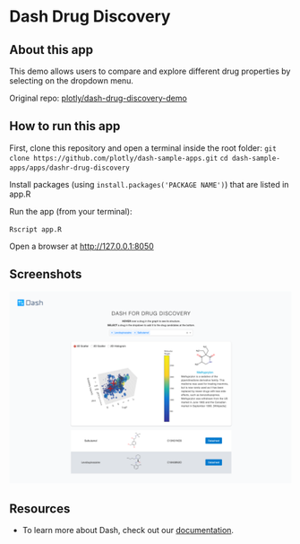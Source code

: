 # Dash Drug Discovery

## About this app


This demo allows users to compare and explore different drug properties by selecting on the dropdown menu.


Original repo: [plotly/dash-drug-discovery-demo](https://github.com/plotly/dash-drug-discovery-demo)


## How to run this app

First, clone this repository and open a terminal inside the root folder:
`git clone https://github.com/plotly/dash-sample-apps.git`
`cd dash-sample-apps/apps/dashr-drug-discovery`

Install packages (using `install.packages('PACKAGE NAME')`) that are listed in app.R

Run the app (from your terminal):

 `Rscript app.R`
 
Open a browser at http://127.0.0.1:8050

## Screenshots

![drug_discovery.png](drug_discovery.png)

## Resources

- To learn more about Dash, check out our [documentation](https://plot.ly/dash).

